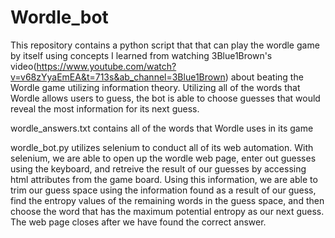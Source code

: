 # Wordle_bot

This repository contains a python script that that can play the wordle game by itself using concepts I learned from watching 3Blue1Brown's video(https://www.youtube.com/watch?v=v68zYyaEmEA&t=713s&ab_channel=3Blue1Brown) about beating the Wordle game utilizing information theory. Utilizing all of the words that Wordle allows users to guess, the bot is able to choose guesses that would reveal the most information for its next guess.


wordle_answers.txt contains all of the words that Wordle uses in its game


wordle_bot.py utilizes selenium to conduct all of its web automation. With selenium, we are able to open up the wordle web page, enter out guesses using the keyboard,
and retreive the result of our guesses by accessing html attributes from the game board. Using this information, we are able to trim our guess space using the information found as a result of our guess, find the entropy values of the remaining words in the guess space, and then choose the word that has the maximum potential entropy as our next guess. The web page closes after we have found the correct answer.






